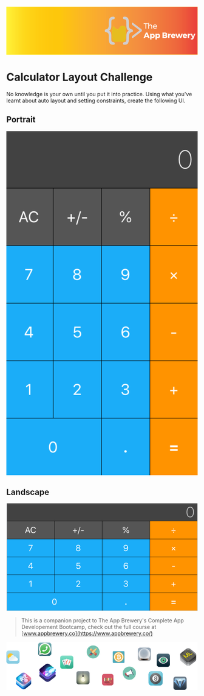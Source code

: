 ![App Brewery Banner](Documentation/AppBreweryBanner.png)

# Calculator Layout Challenge

No knowledge is your own until you put it into practice. Using what you've learnt about auto layout and setting constraints, create the following UI.

## Portrait

![Portrait](Documentation/portrait_UI.png)

## Landscape
![Landscape](Documentation/landscape_UI.png)


>This is a companion project to The App Brewery's Complete App Developement Bootcamp, check out the full course at [www.appbrewery.co](https://www.appbrewery.co/)

![End Banner](Documentation/readme-end-banner.png)

